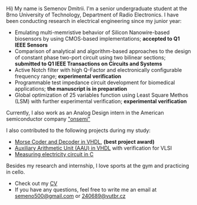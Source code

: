Hi) My name is Semenov Dmitrii. I'm a senior undergraduate student at the Brno University of Technology, Department of Radio Electronics. I have been conducting research in electrical engineering since my junior year:
* Emulating multi-memristive behavior of Silicon Nanowire-based biosensors by using CMOS-based implementations; __accepted to Q1 IEEE Sensors__
* Comparison of analytical and algorithm-based approaches to the design of constant phase two-port circuit using two bilinear sections; __submitted to Q1 IEEE Transactions on Circuits and Systems__
* Active Notch filter with high Q-Factor and electronically configurable frequency range; __experimental verification__
* Programmable test impedance circuit development for biomedical applications; __the manuscript is in preparation__
* Global optimization of 25 variables function using Least Square Methos (LSM) with further experimental verification; __experimental verification__

Currently, I also work as an Analog Design intern in the American semiconductor company ["onsemi"](https://www.onsemi.com)

I also contributed to the following projects during my study:
* [Morse Coder and Decoder in VHDL](https://github.com/dmitrii-semenov/morse-coder-decoder), __(best project award)__
* [Auxiliary Arithmetic Unit (AAU) in VHDL](https://github.com/dmitrii-semenov/VHDL-VLSI) with verification for VLSI
* [Measuring electricity circuit in C](https://github.com/dmitrii-semenov/measuring_electricity)

Besides my research and internship, I love sports at the gym and practicing in cello. 

* Check out my [CV](https://github.com/dmitrii-semenov/dmitrii-semenov/blob/main/CV.pdf)
* If you have any questions, feel free to write me an email at semeno500@gmail.com or 240689@vutbr.cz
